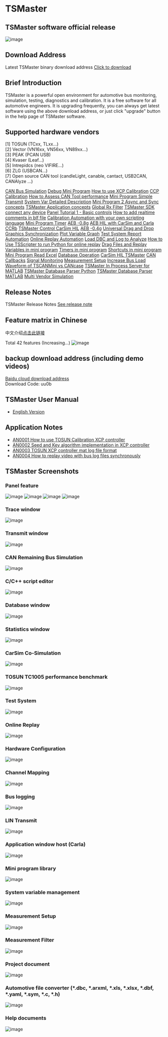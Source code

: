 # TSMaster
## TSMaster software official release
![image](https://github.com/TOSUN-Shanghai/TSMaster/blob/main/images/TSMaster.png)

## Download Address
Latest TSMaster binary download address [Click to download](http://www.tosun.tech/TOSUNSoftware/TSMaster_Setup_beta.exe)

## Brief Introduction
TSMaster is a powerful open environment for automotive bus monitoring, simulation, testing, diagnostics and calibration. It is a free software for all automotive engineers. It is upgrading frequently, you can always get latest software using the above download address, or just click "upgrade" button in the help page of TSMaster software.

## Supported hardware vendors
[1] TOSUN (TCxx, TLxx...)  
[2] Vector (VN16xx, VN56xx, VN89xx...)  
[3] PEAK (PCAN USB)  
[4] Kvaser (Leaf...)  
[5] Intrepidcs (neo VIFIRE...)  
[6] ZLG (USBCAN...)  
[7] Open source CAN tool (candleLight, canable, cantact, USB2CAN, CANAlyze ...)  

[CAN Bus Simulation](https://youtu.be/2RAV4VqSX-8)
[Debug Mini Program](https://youtu.be/ibktUcYFUF4)
[How to use XCP Calibration](https://youtu.be/AjZR3PBlcKI)
[CCP Calibration](https://youtu.be/z9VSA2H0xxU)
[How to Assess CAN Tool performance](https://youtu.be/25elPUToALI)
[Mini Program Simple Transmit](https://youtu.be/YXNqJKCt7Aw)
[System Var Detailed Description](https://youtu.be/qQoGyJGguhM)
[Mini Program 2 Async and Sync concepts](https://youtu.be/z47m6lSfZyw)
[TSMaster Application concepts](https://youtu.be/-7ioAuXy3P8)
[Global Rx Filter](https://youtu.be/2xtunw_FIcg)
[TSMaster SDK connect any device](https://youtu.be/h-KVM1589rM)
[Panel Tutorial 1 - Basic controls](https://youtu.be/QarhLQiU8tg)
[How to add realtime comments in blf file](https://youtu.be/WuWZRXbniVA)
[Calibration Automation with your own scripting language](https://youtu.be/uipM3-AXt74)
[Mini Program Timer](https://youtu.be/okc2InyXLBI)
[AEB -0.8g](https://youtu.be/sVXJRPypgdw)
[AEB HIL with CarSim and Carla CCRb](https://youtu.be/Y6J_2B1Aq54)
[TSMaster Control CarSim HIL](https://youtu.be/BHag7ifgVL8)
[AEB -0.4g](https://youtu.be/rGAIAFjG1Tc)
[Universal Drag and Drop](https://youtu.be/L5Gjhoc_bk0)
[Graphics Synchronization](https://youtu.be/qt3fM9InjyY)
[Plot Variable Graph](https://youtu.be/JvCq1BcPkQ0)
[Test System Report Automation](https://youtu.be/qsittlpS4AM)
[Online Replay Automation](https://youtu.be/QVl7DvXSNUw)
[Load DBC and Log to Analyze](https://youtu.be/GtJYjW_858Y)
[How to Use TSScripter to run Python for online replay](https://youtu.be/xkJ4JKGUMAg)
[Drag Files and Replay](https://youtu.be/sDVi7oFYKtc)
[Variables in mini program](https://youtu.be/onlSUp0rAbA)
[Timers in mini program](https://youtu.be/8Kg4rUrSPR0)
[Shortcuts in mini program](https://youtu.be/-OiJQlquCD4)
[Mini Program Read Excel](https://youtu.be/WkoxXtrEPcg)
[Database Operation](https://youtu.be/Mbep0WMrgNQ)
[CarSim HIL TSMaster](https://youtu.be/02AySac9orQ)
[CAN Callbacks](https://youtu.be/Iz3Y4qjuczw)
[Signal Monitoring](https://youtu.be/VB-FsdMFg18)
[Measurement Setup](https://youtu.be/4wNNzpswiSs)
[Increase Bus Load](https://youtu.be/KSP36kM1H1M)
[Waveform of TSCANMini vs CANcase](https://youtu.be/ZT4AWuKN3_s)
[TSMaster In Process Server for MATLAB](https://youtu.be/GAvzRrdwWaY)
[TSMaster Database Parser Python](https://youtu.be/g42I76TC9zY)
[TSMaster Database Parser MATLAB](https://youtu.be/hqL5eHruK1I)
[Multi Vendor Simulation](https://youtu.be/rxo8041_TJU)

## Release Notes
TSMaster Release Notes [See release note](https://github.com/TOSUN-Shanghai/TSMaster/blob/main/TSMaster_release_en.md)

## Feature matrix in Chinese
中文介绍[点击此链接](https://github.com/TOSUN-Shanghai/TSMaster/blob/main/TSMaster_features_cn.md)

Total 42 features (Increasing...)
![image](https://github.com/TOSUN-Shanghai/TSMaster/blob/main/images/About.png)

## backup download address (including demo videos)
[Baidu cloud download address](https://pan.baidu.com/s/147blQVilkVycwHrFAr-u_g)  
Download Code: uu0b

## TSMaster User Manual
- [English Version](https://github.com/TOSUN-Shanghai/TSMaster/blob/main/manual/TSMaster_um_en.md)

## Application Notes
- [AN0001 How to use TOSUN Calibration XCP controller](https://github.com/TOSUN-Shanghai/TSMaster/blob/main/AN/AN0001.md)
- [AN0002 Seed and Key algorithm implementation in XCP controller](https://github.com/TOSUN-Shanghai/TSMaster/blob/main/AN/AN0002.md)
- [AN0003 TOSUN XCP controller mat log file format](https://github.com/TOSUN-Shanghai/TSMaster/blob/main/AN/AN0003.md)
- [AN0004 How to replay video with bus log files synchronously](https://github.com/TOSUN-Shanghai/TSMaster/blob/main/AN/AN0004.md)

## TSMaster Screenshots

### Panel feature
![image](https://github.com/TOSUN-Shanghai/TSMaster/blob/main/images/Panels1.png)
![image](https://github.com/TOSUN-Shanghai/TSMaster/blob/main/images/Panels2.png)
![image](https://github.com/TOSUN-Shanghai/TSMaster/blob/main/images/Panels3.png)
![image](https://github.com/TOSUN-Shanghai/TSMaster/blob/main/images/Panels4.png)

### Trace window
![image](https://github.com/TOSUN-Shanghai/TSMaster/blob/main/images/Trace.png)

### Transmit window
![image](https://github.com/TOSUN-Shanghai/TSMaster/blob/main/images/Transmit.png)

### CAN Remaining Bus Simulation
![image](https://github.com/TOSUN-Shanghai/TSMaster/blob/main/images/CANRBS.png)

### C/C++ script editor
![image](https://github.com/TOSUN-Shanghai/TSMaster/blob/main/images/Cpp.png)

### Database window
![image](https://github.com/TOSUN-Shanghai/TSMaster/blob/main/images/CANDatabase.png)

### Statistics window
![image](https://github.com/TOSUN-Shanghai/TSMaster/blob/main/images/CANStatistics.png)

### CarSim Co-Simulation
![image](https://github.com/TOSUN-Shanghai/TSMaster/blob/main/images/CarSimCosimulation.png)

### TOSUN TC1005 performance benchmark
![image](https://github.com/TOSUN-Shanghai/TSMaster/blob/main/images/TC1005Performance.png)

### Test System
![image](https://github.com/TOSUN-Shanghai/TSMaster/blob/main/images/TestSystem.png)

### Online Replay
![image](https://github.com/TOSUN-Shanghai/TSMaster/blob/main/images/OnlineReplay.png)

### Hardware Configuration
![image](https://github.com/TOSUN-Shanghai/TSMaster/blob/main/images/Hardware.png)

### Channel Mapping
![image](https://github.com/TOSUN-Shanghai/TSMaster/blob/main/images/ChannelMapping.png)

### Bus logging
![image](https://github.com/TOSUN-Shanghai/TSMaster/blob/main/images/Logging.png)

### LIN Transmit
![image](https://github.com/TOSUN-Shanghai/TSMaster/blob/main/images/LINTransmit.png)

### Application window host (Carla)
![image](https://github.com/TOSUN-Shanghai/TSMaster/blob/main/images/AppHost.png)

### Mini program library
![image](https://github.com/TOSUN-Shanghai/TSMaster/blob/main/images/MpLib.png)

### System variable management
![image](https://github.com/TOSUN-Shanghai/TSMaster/blob/main/images/SysVar.png)

### Measurement Setup
![image](https://github.com/TOSUN-Shanghai/TSMaster/blob/main/images/MeasurementSetup.png)

### Measurement Filter
![image](https://github.com/TOSUN-Shanghai/TSMaster/blob/main/images/MeasurementFilter.png)

### Project document
![image](https://github.com/TOSUN-Shanghai/TSMaster/blob/main/images/Document.png)

### Automotive file converter (*.dbc, *.arxml, *.xls, *.xlsx, *.dbf, *.yaml, *.sym, *.c, *.h)
![image](https://github.com/TOSUN-Shanghai/TSMaster/blob/main/images/AutomotiveFileConverter.png)

### Help documents
![image](https://github.com/TOSUN-Shanghai/TSMaster/blob/main/images/HelpDoc.png)
